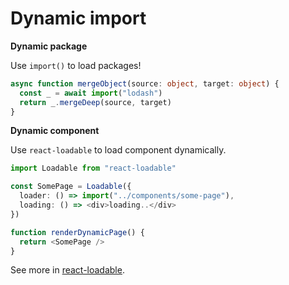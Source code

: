 # Dynamic import

**Dynamic package**

Use `import()` to load packages!

```typescript
async function mergeObject(source: object, target: object) {
  const _ = await import("lodash")
  return _.mergeDeep(source, target)
}
```

**Dynamic component**

Use `react-loadable` to load component dynamically.

```typescript
import Loadable from "react-loadable"

const SomePage = Loadable({
  loader: () => import("../components/some-page"),
  loading: () => <div>loading..</div>
})

function renderDynamicPage() {
  return <SomePage />
}
```

See more in [react-loadable](https://github.com/thejameskyle/react-loadable).
